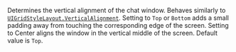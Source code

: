 Determines the vertical alignment of the chat window. Behaves similarly to
[`UIGridStyleLayout.VerticalAlignment`](https://create.roblox.com/docs/reference/engine/classes/UIGridStyleLayout#VerticalAlignment). Setting to `Top` or `Bottom`
adds a small padding away from touching the corresponding edge of the
screen. Setting to Center aligns the window in the vertical middle of the
screen. Default value is `Top`.